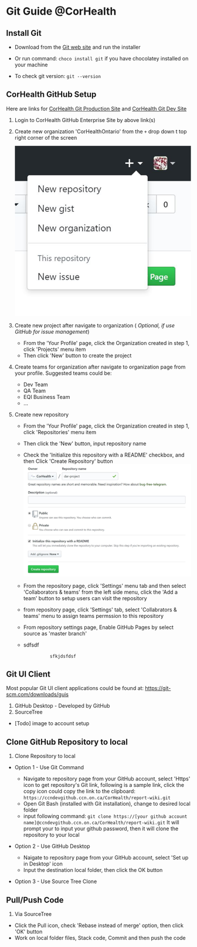 # Git Guide @CorHealth

## Install Git

* Download from the [Git web site](https://www.git-scm.com/download/win) and run the installer

* Or run command: `choco install git` if you have chocolatey installed on your machine

* To check git version:
`git --version`

## CorHealth GitHub Setup
Here are links for [CorHealth Git Production Site](https://ccnprdgithub.ccn.on.ca/) and [CorHealth Git Dev Site](https://ccndevgithub.ccn.on.ca/)

1. Login to CorHealth GitHub Enterprise Site by above link(s)
2. Create new organization 'CorHealthOntario' from the `+` drop down t top right corner of the screen

    ![Screenshot Create a Organization](screenshots/create-organization.jpg)

3. Create new project after navigate to organization ( _Optional, if use GitHub for issue management_)

	- From the 'Your Profile' page, click the Organization created in step 1, click 'Projects' menu item
	- Then click 'New' button to create the project

4. Create teams for organization after navigate to organization page from your profile. Suggested teams could  be:
	* Dev Team
	* QA Team
	* EQI Business Team
	* ...

5. Create new repository

	- From the 'Your Profile' page, click the Organization created in step 1, click 'Repositories' menu item
	- Then click the 'New' button, input repository name
	- Check the 'Initialize this repository with a README' checkbox, and then Click 'Create Repository' button
    ![Screenshot Create a repository](screenshots/create-repository.jpg)
	- From the repository page, click 'Settings' menu tab and then select 'Collaborators & teams' from the left side menu, click the 'Add a team' button to setup users can visit the repository
	- from repository page, click 'Settings' tab, select 'Collabrators & teams' menu to assign teams permssion to this repository
	- From repository settings page, Enable GitHub Pages by select source as 'master branch'
	- sdfsdf

					sfkjdsfdsf

## Git UI Client
Most popular Git UI client applications could be found at: https://git-scm.com/downloads/guis
1. GitHub Desktop - Developed by GitHub
2. SourceTree
* [Todo] image to account setup

## Clone GitHub Repository to local
1. Clone Repository to local
* Option 1 - Use Git Command

	- Navigate to repository page from your GitHub account, select 'Https' icon to get repository's Git link, following is a sample link, click the copy icon could copy the link to the clipboard:
	`https://ccndevgithub.ccn.on.ca/CorHealth/report-wiki.git`
	- Open Git Bash (installed with Git installation), change to desired local folder
	- input following command:
	`git clone https://[your github account name]@ccndevgithub.ccn.on.ca/CorHealth/report-wiki.git`
    It will prompt your to input your github password, then it will clone the repository to your local

* Option 2 - Use GitHub Desktop

	- Naigate to repository page from your GitHub account, select 'Set up in Desktop' icon
	- Input the destination local folder, then click the OK button

* Option 3 - Use Source Tree Clone

## Pull/Push Code
1. Via SourceTree
* Click the Pull icon, check 'Rebase instead of merge' option, then click 'OK' button
* Work on local folder files, Stack code, Commit and then push the code



